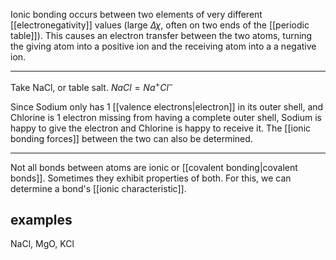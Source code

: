 Ionic bonding occurs between two elements of very different [[electronegativity]] values (large $\Delta\chi$, often on two ends of the [[periodic table]]). This causes an electron transfer between the two atoms, turning the giving atom into a positive ion and the receiving atom into a a negative ion.

---

Take NaCl, or table salt.
$NaCl=Na^+Cl^-$

Since Sodium only has 1 [[valence electrons|electron]] in its outer shell, and Chlorine is 1 electron missing from having a complete outer shell, Sodium is happy to give the electron and Chlorine is happy to receive it. The [[ionic bonding forces]] between the two can also be determined.

---

Not all bonds between atoms are ionic or [[covalent bonding|covalent bonds]]. Sometimes they exhibit properties of both. For this, we can determine a bond's [[ionic characteristic]].
## examples

NaCl, MgO, KCl